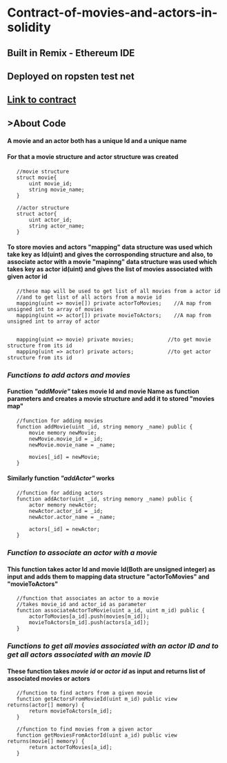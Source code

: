 # Contract-of-movies-and-actors-in-solidity

## Built in **Remix - Ethereum IDE** 
## Deployed on **ropsten test net** 

## [Link to contract](https://ropsten.etherscan.io/address/0x40da9dade7c97816f5a621646f616b5631e3c895)

## >About Code
#### A movie and an actor both has a unique Id and a unique name
#### For that a movie structure and actor structure was created
```
   //movie structure
   struct movie{
       uint movie_id;
       string movie_name;
   }
```
```
   //actor structure
   struct actor{
       uint actor_id;
       string actor_name;
   }
```
#### To store movies and actors **"mapping"** data structure was used which take key as Id(uint) and gives the corrosponding structure and also, to associate actor with a movie **"mapinng"** data structure was used which takes key as actor id(uint) and gives the list of movies associated with given actor id
```
   //these map will be used to get list of all movies from a actor id
   //and to get list of all actors from a movie id
   mapping(uint => movie[]) private actorToMovies;    //A map from unsigned int to array of movies
   mapping(uint => actor[]) private movieToActors;    //A map from unsigned int to array of actor
   
   
   mapping(uint => movie) private movies;           //to get movie structure from its id
   mapping(uint => actor) private actors;           //to get actor structure from its id
```
### ***Functions to add actors and movies***
#### Function ***"addMovie"*** takes movie Id and movie Name as function parameters and creates a movie structure and add it to stored **"movies map"** 
```
   //function for adding movies
   function addMovie(uint _id, string memory _name) public {
       movie memory newMovie;
       newMovie.movie_id = _id;
       newMovie.movie_name = _name;
       
       movies[_id] = newMovie;
   }
```
#### Similarly function ***"addActor"*** works
```
   //function for adding actors
   function addActor(uint _id, string memory _name) public {
       actor memory newActor;
       newActor.actor_id = _id;
       newActor.actor_name = _name;
       
       actors[_id] = newActor;
   }
```
### ***Function to associate an actor with a movie***
#### This function takes actor Id and movie Id(Both are unsigned integer) as input and adds them to mapping data structure **"actorToMovies"** and **"movieToActors"**
```
   //function that associates an actor to a movie
   //takes movie_id and actor_id as parameter
   function associateActorToMovie(uint a_id, uint m_id) public {
       actorToMovies[a_id].push(movies[m_id]);
       movieToActors[m_id].push(actors[a_id]);
   }
```
### ***Functions to get all movies associated with an actor ID and to get all actors associated with an movie ID***
#### These function takes ***movie id*** or ***actor id*** as input and returns list of associated movies or actors
```
   //function to find actors from a given movie
   function getActorsFromMovieId(uint m_id) public view returns(actor[] memory) {
       return movieToActors[m_id];
   }
   
   //function to find movies from a given actor
   function getMoviesFromActorId(uint a_id) public view returns(movie[] memory) {
       return actorToMovies[a_id];
   }
```

   
   
